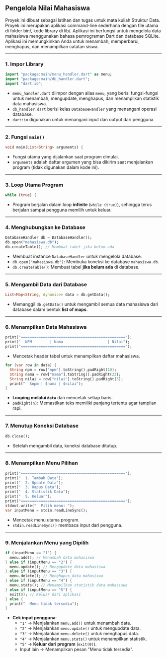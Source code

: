 ## Pengelola Nilai Mahasiswa

Proyek ini dibuat sebagai latihan dan tugas untuk mata kuliah Struktur Data. Proyek ini merupakan aplikasi command-line sederhana dengan file utama di folder bin/, kode library di lib/. Aplikasi ini berfungsi untuk mengelola data mahasiswa menggunakan bahasa pemrograman Dart dan database SQLite. Aplikasi ini memungkinkan Anda untuk menambah, memperbarui, menghapus, dan menampilkan catatan siswa.

---

### **1. Impor Library**
```dart
import "package:main/menu_handler.dart" as menu;
import "package:main/db_handler.dart";
import "dart:io";
```
- `menu_handler.dart` diimpor dengan alias `menu`, yang berisi fungsi-fungsi untuk menambah, mengupdate, menghapus, dan menampilkan statistik data mahasiswa.
- `db_handler.dart` berisi kelas `DatabaseHandler` yang menangani operasi database.
- `dart:io` digunakan untuk menangani input dan output dari pengguna.

---

### **2. Fungsi `main()`**
```dart
void main(List<String> arguments) {
```
- Fungsi utama yang dijalankan saat program dimulai.
- `arguments` adalah daftar argumen yang bisa dikirim saat menjalankan program (tidak digunakan dalam kode ini).

---

### **3. Loop Utama Program**
```dart
while (true) {
```
- Program berjalan dalam loop **infinite** (`while (true)`), sehingga terus berjalan sampai pengguna memilih untuk keluar.

---

### **4. Menghubungkan ke Database**
```dart
DatabaseHandler db = DatabaseHandler();
db.open("mahasiswa.db");
db.createTable(); // Membuat tabel jika belum ada
```
- Membuat instance `DatabaseHandler` untuk mengelola database.
- `db.open("mahasiswa.db")`: Membuka koneksi ke database `mahasiswa.db`.
- `db.createTable()`: Membuat tabel **jika belum ada** di database.

---

### **5. Mengambil Data dari Database**
```dart
List<Map<String, dynamic>> data = db.getData();
```
- Memanggil `db.getData()` untuk mengambil semua data mahasiswa dari database dalam bentuk **list of maps**.

---

### **6. Menampilkan Data Mahasiswa**
```dart
print("===============================================");
print("  NPM        | Nama                    | Nilai");
print("===============================================");
```
- Mencetak header tabel untuk menampilkan daftar mahasiswa.

```dart
for (var row in data) {
  String npm = row["npm"].toString().padRight(10);
  String nama = row["nama"].toString().padRight(23);
  String nilai = row["nilai"].toString().padRight(3);
  print("  $npm | $nama | $nilai");
}
```
- **Looping melalui `data`** dan mencetak setiap baris.
- `padRight(n)`: Memastikan teks memiliki panjang tertentu agar tampilan rapi.

---

### **7. Menutup Koneksi Database**
```dart
db.close(); 
```
- Setelah mengambil data, koneksi database ditutup.

---

### **8. Menampilkan Menu Pilihan**
```dart
print("===============================================");
print("  1. Tambah Data");
print("  2. Update Data");
print("  3. Hapus Data");
print("  4. Statistik Data");
print("  5. Keluar");
print("===============================================");
stdout.write("  Pilih menu: ");
var inputMenu = stdin.readLineSync();
```
- Mencetak menu utama program.
- `stdin.readLineSync()` membaca input dari pengguna.

---

### **9. Menjalankan Menu yang Dipilih**
```dart
if (inputMenu == "1") {
  menu.add(); // Menambah data mahasiswa
} else if (inputMenu == "2") {
  menu.update(); // Mengupdate data mahasiswa
} else if (inputMenu == "3") {
  menu.delete(); // Menghapus data mahasiswa
} else if (inputMenu == "4") {
  menu.stats(); // Menampilkan statistik data mahasiswa
} else if (inputMenu == "5") {
  exit(0); // Keluar dari aplikasi
} else {
  print("  Menu tidak tersedia");
}
```
- **Cek input pengguna**:
  - `"1"` → Menjalankan `menu.add()` untuk menambah data.
  - `"2"` → Menjalankan `menu.update()` untuk mengupdate data.
  - `"3"` → Menjalankan `menu.delete()` untuk menghapus data.
  - `"4"` → Menjalankan `menu.stats()` untuk menampilkan statistik.
  - `"5"` → **Keluar dari program** (`exit(0)`).
  - Input lain → Menampilkan pesan "Menu tidak tersedia".
